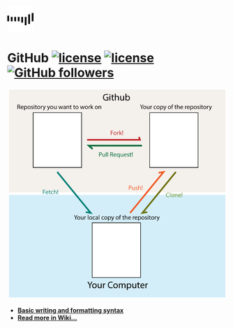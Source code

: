 [![](images/Line.gif)](https://github.com/mehdizebarjadan/GitHub/wiki)
# GitHub  [![license](https://img.shields.io/badge/rating-4.8-orange.svg?maxAge=2592000)](https://github.com/mehdizebarjadan) [![license](https://img.shields.io/github/license/mashape/apistatus.svg?maxAge=2592000)](https://github.com/mehdizebarjadan) [![GitHub followers](https://img.shields.io/github/followers/espadrine.svg?style=social&label=Follow&maxAge=2592000)](https://github.com/mehdizebarjadan)

![](images/GitHub.png)

* **[Basic writing and formatting syntax](https://help.github.com/articles/basic-writing-and-formatting-syntax/)**
* **[Read more in Wiki...](https://github.com/mehdizebarjadan/GitHub/wiki)**

